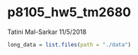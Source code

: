 p8105\_hw5\_tm2680
================
Tatini Mal-Sarkar
11/5/2018

``` r
long_data = list.files(path = "./data")
```
